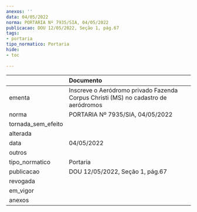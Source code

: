 ```yaml
---
anexos: ''
data: 04/05/2022
norma: PORTARIA Nº 7935/SIA, 04/05/2022
publicacao: DOU 12/05/2022, Seção 1, pág.67
tags:
- portaria
tipo_normatico: Portaria
hide: 
- toc 
 
---
```


|                    | Documento                                                                          |
|:-------------------|:-----------------------------------------------------------------------------------|
| ementa             | Inscreve o Aeródromo privado Fazenda Corpus Christi (MS) no cadastro de aeródromos |
| norma              | PORTARIA Nº 7935/SIA, 04/05/2022                                                   |
| tornada_sem_efeito |                                                                                    |
| alterada           |                                                                                    |
| data               | 04/05/2022                                                                         |
| outros             |                                                                                    |
| tipo_normatico     | Portaria                                                                           |
| publicacao         | DOU 12/05/2022, Seção 1, pág.67                                                    |
| revogada           |                                                                                    |
| em_vigor           |                                                                                    |
| anexos             |                                                                                    |